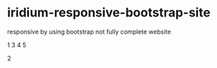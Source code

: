 # iridium-responsive-bootstrap-site
responsive by using bootstrap
not fully complete website

1
3
4
5

2


